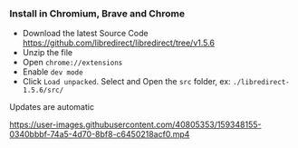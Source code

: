 ### Install in Chromium, Brave and Chrome
- Download the latest Source Code https://github.com/libredirect/libredirect/tree/v1.5.6
- Unzip the file
- Open `chrome://extensions`
- Enable `dev mode`
- Click `Load unpacked`. Select and Open the `src` folder, ex: `./libredirect-1.5.6/src/`

Updates are automatic

https://user-images.githubusercontent.com/40805353/159348155-0340bbbf-74a5-4d70-8bf8-c6450218acf0.mp4
